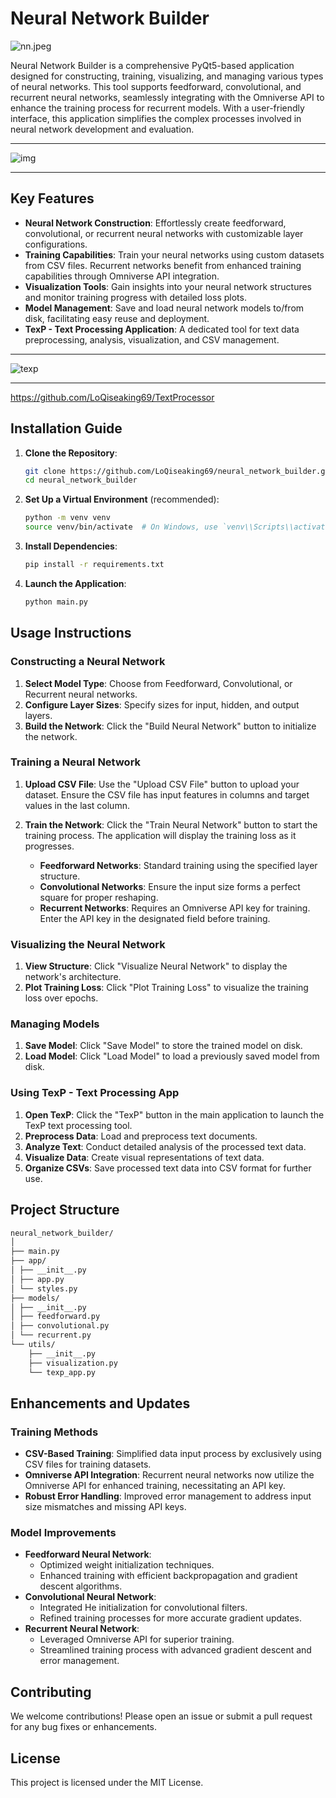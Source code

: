 # Neural Network Builder
![nn.jpeg](https://github.com/LoQiseaking69/neural-network-builder/blob/main/Nn.png)

Neural Network Builder is a comprehensive PyQt5-based application designed for constructing, training, visualizing, and managing various types of neural networks. This tool supports feedforward, convolutional, and recurrent neural networks, seamlessly integrating with the Omniverse API to enhance the training process for recurrent models. With a user-friendly interface, this application simplifies the complex processes involved in neural network development and evaluation.
___
![img](https://github.com/LoQiseaking69/neural-network-builder/blob/main/NnB.jpg)
___
## Key Features

- **Neural Network Construction**: Effortlessly create feedforward, convolutional, or recurrent neural networks with customizable layer configurations.
- **Training Capabilities**: Train your neural networks using custom datasets from CSV files. Recurrent networks benefit from enhanced training capabilities through Omniverse API integration.
- **Visualization Tools**: Gain insights into your neural network structures and monitor training progress with detailed loss plots.
- **Model Management**: Save and load neural network models to/from disk, facilitating easy reuse and deployment.
- **TexP - Text Processing Application**: A dedicated tool for text data preprocessing, analysis, visualization, and CSV management.
___
![texp](https://github.com/LoQiseaking69/neural-network-builder/blob/main/builder.png)
___
https://github.com/LoQiseaking69/TextProcessor

## Installation Guide

1. **Clone the Repository**:
    ```sh
    git clone https://github.com/LoQiseaking69/neural_network_builder.git
    cd neural_network_builder
    ```

2. **Set Up a Virtual Environment** (recommended):
    ```sh
    python -m venv venv
    source venv/bin/activate  # On Windows, use `venv\\Scripts\\activate`
    ```

3. **Install Dependencies**:
    ```sh
    pip install -r requirements.txt
    ```

4. **Launch the Application**:
    ```sh
    python main.py
    ```

## Usage Instructions

### Constructing a Neural Network

1. **Select Model Type**: Choose from Feedforward, Convolutional, or Recurrent neural networks.
2. **Configure Layer Sizes**: Specify sizes for input, hidden, and output layers.
3. **Build the Network**: Click the "Build Neural Network" button to initialize the network.

### Training a Neural Network

1. **Upload CSV File**: Use the "Upload CSV File" button to upload your dataset. Ensure the CSV file has input features in columns and target values in the last column.
2. **Train the Network**: Click the "Train Neural Network" button to start the training process. The application will display the training loss as it progresses.

    - **Feedforward Networks**: Standard training using the specified layer structure.
    - **Convolutional Networks**: Ensure the input size forms a perfect square for proper reshaping.
    - **Recurrent Networks**: Requires an Omniverse API key for training. Enter the API key in the designated field before training.

### Visualizing the Neural Network

1. **View Structure**: Click "Visualize Neural Network" to display the network's architecture.
2. **Plot Training Loss**: Click "Plot Training Loss" to visualize the training loss over epochs.

### Managing Models

1. **Save Model**: Click "Save Model" to store the trained model on disk.
2. **Load Model**: Click "Load Model" to load a previously saved model from disk.

### Using TexP - Text Processing App

1. **Open TexP**: Click the "TexP" button in the main application to launch the TexP text processing tool.
2. **Preprocess Data**: Load and preprocess text documents.
3. **Analyze Text**: Conduct detailed analysis of the processed text data.
4. **Visualize Data**: Create visual representations of text data.
5. **Organize CSVs**: Save processed text data into CSV format for further use.

## Project Structure

```bash
neural_network_builder/
│
├── main.py
├── app/
│ ├── __init__.py
│ ├── app.py
│ └── styles.py
├── models/
│ ├── __init__.py
│ ├── feedforward.py
│ ├── convolutional.py
│ └── recurrent.py
└── utils/
    ├── __init__.py
    ├── visualization.py
    └── texp_app.py

```
## Enhancements and Updates

### Training Methods

- **CSV-Based Training**: Simplified data input process by exclusively using CSV files for training datasets.
- **Omniverse API Integration**: Recurrent neural networks now utilize the Omniverse API for enhanced training, necessitating an API key.
- **Robust Error Handling**: Improved error management to address input size mismatches and missing API keys.

### Model Improvements

- **Feedforward Neural Network**:
    - Optimized weight initialization techniques.
    - Enhanced training with efficient backpropagation and gradient descent algorithms.
- **Convolutional Neural Network**:
    - Integrated He initialization for convolutional filters.
    - Refined training processes for more accurate gradient updates.
- **Recurrent Neural Network**:
    - Leveraged Omniverse API for superior training.
    - Streamlined training process with advanced gradient descent and error management.

## Contributing

We welcome contributions! Please open an issue or submit a pull request for any bug fixes or enhancements.

## License

This project is licensed under the MIT License.
